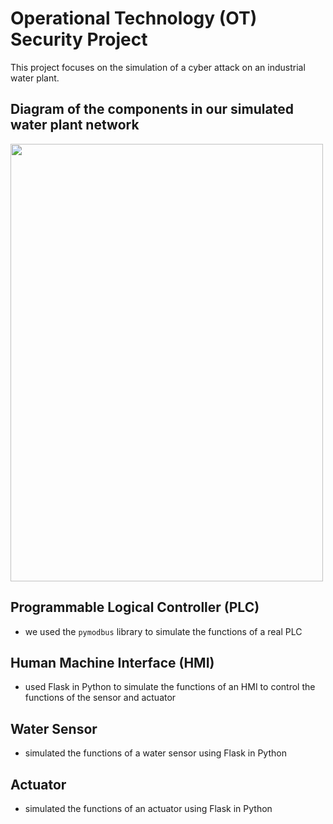 # Operational Technology (OT) Security Project
This project focuses on the simulation of a cyber attack on an industrial water plant. 

## Diagram of the components in our simulated water plant network
<img src="https://github.com/user-attachments/assets/a7b53266-32c2-4a01-952d-653ddf027b7a" width="500" height="700">

## Programmable Logical Controller (PLC)
- we used the `pymodbus` library to simulate the functions of a real PLC

## Human Machine Interface (HMI)
- used Flask in Python to simulate the functions of an HMI to control the functions of the sensor and actuator

## Water Sensor
- simulated the functions of a water sensor using Flask in Python

## Actuator
- simulated the functions of an actuator using Flask in Python
